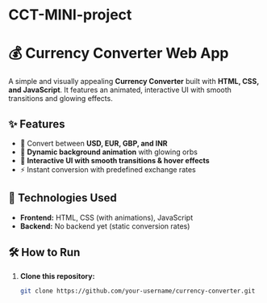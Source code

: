 # CCT-MINI-project
# 💰 Currency Converter Web App

A simple and visually appealing **Currency Converter** built with **HTML, CSS, and JavaScript**. It features an animated, interactive UI with smooth transitions and glowing effects.

## ✨ Features

- 🔄 Convert between **USD, EUR, GBP, and INR**  
- 🎨 **Dynamic background animation** with glowing orbs  
- 🚀 **Interactive UI with smooth transitions & hover effects**  
- ⚡ Instant conversion with predefined exchange rates  

## 📌 Technologies Used

- **Frontend:** HTML, CSS (with animations), JavaScript  
- **Backend:** No backend yet (static conversion rates)  

## 🛠️ How to Run

1. **Clone this repository:**
   ```bash
   git clone https://github.com/your-username/currency-converter.git
